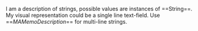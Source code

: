 I am a description of strings, possible values are instances of ==String==. My visual representation could be a single line text-field. Use ==*MAMemoDescription*== for multi-line strings.